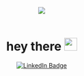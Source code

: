 <div id="header" align="center">
  <img src="https://media.giphy.com/media/v1.Y2lkPTc5MGI3NjExNXZxdmdqOWt5bm11bWx5cTVpenJheWdsczRyNjd3bG40cjNnZnJ0NyZlcD12MV9pbnRlcm5hbF9naWZfYnlfaWQmY3Q9Zw/dWesBcTLavkZuG35MI/giphy.gif"/>
    <br>
    <br>
    <h1>
  hey there
  <img src="https://media.giphy.com/media/hvRJCLFzcasrR4ia7z/giphy.gif" width="30px"/>
</h1>
  <div id="LinkedIn Badge" align="center">
  <a href="https://www.linkedin.com/in/ethan-drover-9416111aa/">
    <img src="https://img.shields.io/badge/LinkedIn-blue?style=for-the-badge&logo=linkedin&logoColor=white" alt="LinkedIn Badge" align="center"/>
  </a>
  </div>
</div>




